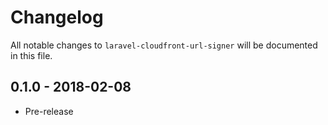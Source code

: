 # Changelog

All notable changes to `laravel-cloudfront-url-signer` will be documented in this file.

## 0.1.0 - 2018-02-08

- Pre-release
